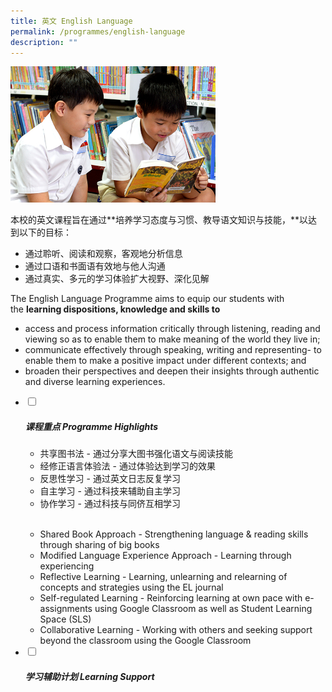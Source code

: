 ```yaml
---
title: 英文 English Language
permalink: /programmes/english-language
description: ""
---
```

<img src="/images/program-el-2(new).jpeg" 
     style="width:65%">


本校的英文课程旨在通过**培养学习态度与习惯、教导语文知识与技能，**以达到以下的目标：  
  
*   通过聆听、阅读和观察，客观地分析信息
*   通过口语和书面语有效地与他人沟通
*   通过真实、多元的学习体验扩大视野、深化见解

  
The English Language Programme aims to equip our students with the **learning dispositions, knowledge and skills to**  

*   access and process information critically through listening, reading and viewing so as to enable them to make meaning of the world they live in;
*   communicate effectively through speaking, writing and representing- to enable them to make a positive impact under different contexts; and
*   broaden their perspectives and deepen their insights through authentic and diverse learning experiences.


<ul class="jekyllcodex_accordion">
  <li>
    <input type="checkbox" id="accordion1">
		<label for="accordion1"><h5>课程重点 Programme Highlights</h5></label>
    <div>
			<ul>
				<li>共享图书法 - 通过分享大图书强化语文与阅读技能</li>
				<li>经修正语言体验法 - 通过体验达到学习的效果</li>
				<li>反思性学习 - 通过英文日志反复学习</li>
				<li>自主学习 - 通过科技来辅助自主学习</li>
				<li>协作学习 - 通过科技与同侪互相学习</li>
			</ul>
			<br>
			<ul>
				<li>Shared Book Approach - Strengthening language & reading skills through sharing of big books</li>
				<li>Modified Language Experience Approach - Learning through experiencing</li>
				<li>Reflective Learning - Learning, unlearning and relearning of concepts and strategies using the EL journal</li>
				<li>Self-regulated Learning - Reinforcing learning at own pace with e-assignments using Google Classroom as well as Student Learning Space (SLS)</li>
				<li>Collaborative Learning - Working with others and seeking support beyond the classroom using the Google Classroom</li>
			</ul>
		</div>
	</li>
	<li>
    <input type="checkbox" id="accordion1">
		<label for="accordion1"><h5>学习辅助计划 Learning Support</h5></label>
    <div>
		
</ul>